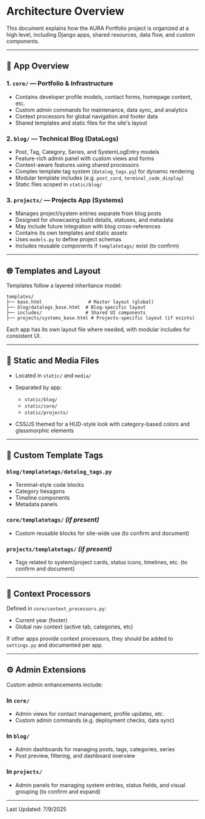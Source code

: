 # Architecture Overview

This document explains how the AURA Portfolio project is organized at a high level, including Django apps, shared resources, data flow, and custom components.

---

## 🧱 App Overview

### 1. `core/` — Portfolio & Infrastructure

* Contains developer profile models, contact forms, homepage content, etc.
* Custom admin commands for maintenance, data sync, and analytics
* Context processors for global navigation and footer data
* Shared templates and static files for the site's layout

### 2. `blog/` — Technical Blog (DataLogs)

* Post, Tag, Category, Series, and SystemLogEntry models
* Feature-rich admin panel with custom views and forms
* Context-aware features using shared processors
* Complex template tag system (`datalog_tags.py`) for dynamic rendering
* Modular template includes (e.g. `post_card`, `terminal_code_display`)
* Static files scoped in `static/blog/`

### 3. `projects/` — Projects App (Systems)

* Manages project/system entries separate from blog posts
* Designed for showcasing build details, statuses, and metadata
* May include future integration with blog cross-references
* Contains its own templates and static assets
* Uses `models.py` to define project schemas
* Includes reusable components if `templatetags/` exist (to confirm)

---

## 🌐 Templates and Layout

Templates follow a layered inheritance model:

```
templates/
├── base.html                 # Master layout (global)
├── blog/datalogs_base.html  # Blog-specific layout
├── includes/                # Shared UI components
├── projects/systems_base.html # Projects-specific layout (if exists)
```

Each app has its own layout file where needed, with modular includes for consistent UI.

---

## 🎨 Static and Media Files

* Located in `static/` and `media/`
* Separated by app:

  * `static/blog/`
  * `static/core/`
  * `static/projects/`
* CSS/JS themed for a HUD-style look with category-based colors and glassmorphic elements

---

## 🧩 Custom Template Tags

### `blog/templatetags/datalog_tags.py`

* Terminal-style code blocks
* Category hexagons
* Timeline components
* Metadata panels

### `core/templatetags/` *(if present)*

* Custom reusable blocks for site-wide use (to confirm and document)

### `projects/templatetags/` *(if present)*

* Tags related to system/project cards, status icons, timelines, etc. (to confirm and document)

---

## 🧵 Context Processors

Defined in `core/context_processors.py`:

* Current year (footer)
* Global nav context (active tab, categories, etc)

If other apps provide context processors, they should be added to `settings.py` and documented per app.

---

## ⚙️ Admin Extensions

Custom admin enhancements include:

### In `core/`

* Admin views for contact management, profile updates, etc.
* Custom admin commands (e.g. deployment checks, data sync)

### In `blog/`

* Admin dashboards for managing posts, tags, categories, series
* Post preview, filtering, and dashboard overview

### In `projects/`

* Admin panels for managing system entries, status fields, and visual grouping (to confirm and expand)

---

Last Updated: 7/9/2025
